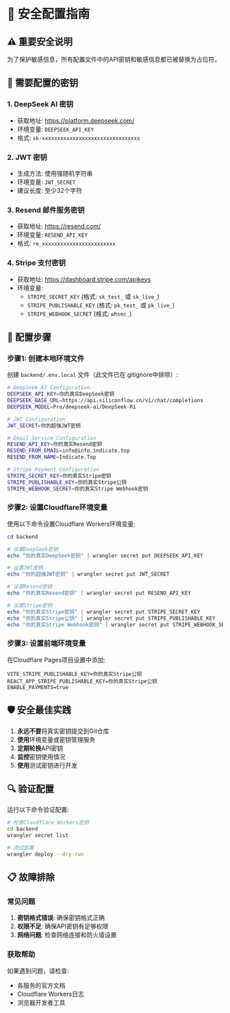# 🔐 安全配置指南

## ⚠️ 重要安全说明

为了保护敏感信息，所有配置文件中的API密钥和敏感信息都已被替换为占位符。

## 🔑 需要配置的密钥

### 1. DeepSeek AI 密钥
- 获取地址: https://platform.deepseek.com/
- 环境变量: `DEEPSEEK_API_KEY`
- 格式: `sk-xxxxxxxxxxxxxxxxxxxxxxxxxxxxxxxx`

### 2. JWT 密钥
- 生成方法: 使用强随机字符串
- 环境变量: `JWT_SECRET`
- 建议长度: 至少32个字符

### 3. Resend 邮件服务密钥
- 获取地址: https://resend.com/
- 环境变量: `RESEND_API_KEY`
- 格式: `re_xxxxxxxxxxxxxxxxxxxxxxxx`

### 4. Stripe 支付密钥
- 获取地址: https://dashboard.stripe.com/apikeys
- 环境变量:
  - `STRIPE_SECRET_KEY` (格式: `sk_test_` 或 `sk_live_`)
  - `STRIPE_PUBLISHABLE_KEY` (格式: `pk_test_` 或 `pk_live_`)
  - `STRIPE_WEBHOOK_SECRET` (格式: `whsec_`)

## 📝 配置步骤

### 步骤1: 创建本地环境文件

创建 `backend/.env.local` 文件（此文件已在.gitignore中排除）:

```bash
# DeepSeek AI Configuration
DEEPSEEK_API_KEY=你的真实DeepSeek密钥
DEEPSEEK_BASE_URL=https://api.siliconflow.cn/v1/chat/completions
DEEPSEEK_MODEL=Pro/deepseek-ai/DeepSeek-R1

# JWT Configuration
JWT_SECRET=你的超强JWT密钥

# Email Service Configuration
RESEND_API_KEY=你的真实Resend密钥
RESEND_FROM_EMAIL=info@info.indicate.top
RESEND_FROM_NAME=Indicate.Top

# Stripe Payment Configuration
STRIPE_SECRET_KEY=你的真实Stripe密钥
STRIPE_PUBLISHABLE_KEY=你的真实Stripe公钥
STRIPE_WEBHOOK_SECRET=你的真实Stripe Webhook密钥
```

### 步骤2: 设置Cloudflare环境变量

使用以下命令设置Cloudflare Workers环境变量:

```powershell
cd backend

# 设置DeepSeek密钥
echo "你的真实DeepSeek密钥" | wrangler secret put DEEPSEEK_API_KEY

# 设置JWT密钥
echo "你的超强JWT密钥" | wrangler secret put JWT_SECRET

# 设置Resend密钥
echo "你的真实Resend密钥" | wrangler secret put RESEND_API_KEY

# 设置Stripe密钥
echo "你的真实Stripe密钥" | wrangler secret put STRIPE_SECRET_KEY
echo "你的真实Stripe公钥" | wrangler secret put STRIPE_PUBLISHABLE_KEY
echo "你的真实Stripe Webhook密钥" | wrangler secret put STRIPE_WEBHOOK_SECRET
```

### 步骤3: 设置前端环境变量

在Cloudflare Pages项目设置中添加:

```
VITE_STRIPE_PUBLISHABLE_KEY=你的真实Stripe公钥
REACT_APP_STRIPE_PUBLISHABLE_KEY=你的真实Stripe公钥
ENABLE_PAYMENTS=true
```

## 🛡️ 安全最佳实践

1. **永远不要**将真实密钥提交到Git仓库
2. **使用**环境变量或密钥管理服务
3. **定期轮换**API密钥
4. **监控**密钥使用情况
5. **使用**测试密钥进行开发

## 🔍 验证配置

运行以下命令验证配置:

```bash
# 检查Cloudflare Workers密钥
cd backend
wrangler secret list

# 测试部署
wrangler deploy --dry-run
```

## 📋 故障排除

### 常见问题

1. **密钥格式错误**: 确保密钥格式正确
2. **权限不足**: 确保API密钥有足够权限
3. **网络问题**: 检查网络连接和防火墙设置

### 获取帮助

如果遇到问题，请检查:
- 各服务的官方文档
- Cloudflare Workers日志
- 浏览器开发者工具
